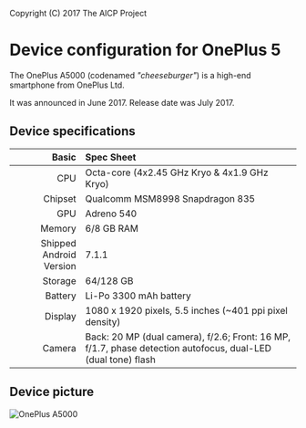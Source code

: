 Copyright (C) 2017 The AICP Project

Device configuration for OnePlus 5
==================================

The OnePlus A5000 (codenamed _"cheeseburger"_) is a high-end smartphone from OnePlus Ltd.

It was announced in June 2017. Release date was July 2017.

## Device specifications

Basic   | Spec Sheet
-------:|:-------------------------
CPU     | Octa-core (4x2.45 GHz Kryo & 4x1.9 GHz Kryo)
Chipset | Qualcomm MSM8998 Snapdragon 835
GPU     | Adreno 540
Memory  | 6/8 GB RAM
Shipped Android Version | 7.1.1
Storage | 64/128 GB
Battery | Li-Po 3300 mAh battery
Display | 1080 x 1920 pixels, 5.5 inches (~401 ppi pixel density)
Camera  | Back: 20 MP (dual camera), f/2.6; Front: 16 MP, f/1.7, phase detection autofocus, dual-LED (dual tone) flash

## Device picture

![OnePlus A5000](https://i-cdn.phonearena.com/images/phones/67908-xlarge/OnePlus-5-0.jpg "OnePlus 5 in black")